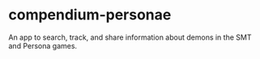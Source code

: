 # compendium-personae
An app to search, track, and share information about demons in the SMT and Persona games.
